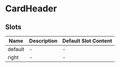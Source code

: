 # CardHeader

## Slots

<!-- @vuese:CardHeader:slots:start -->
|Name|Description|Default Slot Content|
|---|---|---|
|default|-|-|
|right|-|-|

<!-- @vuese:CardHeader:slots:end -->


